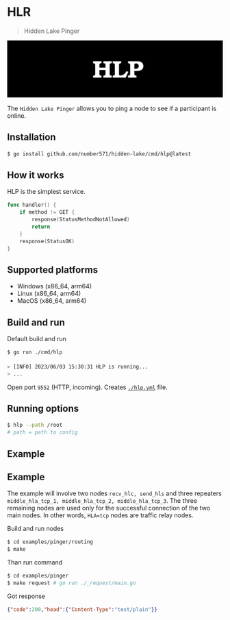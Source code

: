 # HLR

> Hidden Lake Pinger

<img src="images/hlp_logo.png" alt="hlp_logo.png"/>

The `Hidden Lake Pinger` allows you to ping a node to see if a participant is online.

## Installation

```bash
$ go install github.com/number571/hidden-lake/cmd/hlp@latest
```

## How it works

HLP is the simplest service.

```go
func handler() {
    if method != GET {
        response(StatusMethodNotAllowed)
        return
    }
    response(StatusOK)
}
```

## Supported platforms

- Windows (x86_64, arm64)
- Linux (x86_64, arm64)
- MacOS (x86_64, arm64)

## Build and run

Default build and run

```bash 
$ go run ./cmd/hlp

> [INFO] 2023/06/03 15:30:31 HLP is running...
> ...
```

Open port `9552` (HTTP, incoming).
Creates [`./hlp.yml`](./hlp.yml) file.

## Running options

```bash
$ hlp --path /root
# path = path to config
```

## Example

## Example

The example will involve two nodes `recv_hlc, send_hls` and three repeaters `middle_hla_tcp_1, middle_hla_tcp_2, middle_hla_tcp_3`. The three remaining nodes are used only for the successful connection of the two main nodes. In other words, `HLA=tcp` nodes are traffic relay nodes.

Build and run nodes
```bash
$ cd examples/pinger/routing
$ make
```

Than run command
```bash
$ cd examples/pinger
$ make request # go run ./_request/main.go
```

Got response
```json
{"code":200,"head":{"Content-Type":"text/plain"}}
```
